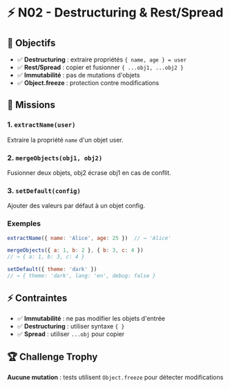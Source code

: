 # ⚡ N02 - Destructuring & Rest/Spread

## 🎯 Objectifs
- ✅ **Destructuring** : extraire propriétés `{ name, age } = user`
- ✅ **Rest/Spread** : copier et fusionner `{ ...obj1, ...obj2 }`
- ✅ **Immutabilité** : pas de mutations d'objets
- ✅ **Object.freeze** : protection contre modifications

## 📝 Missions

### 1. `extractName(user)`
Extraire la propriété `name` d'un objet user.

### 2. `mergeObjects(obj1, obj2)`  
Fusionner deux objets, obj2 écrase obj1 en cas de conflit.

### 3. `setDefault(config)`
Ajouter des valeurs par défaut à un objet config.

### Exemples
```javascript
extractName({ name: 'Alice', age: 25 })  // → 'Alice'

mergeObjects({ a: 1, b: 2 }, { b: 3, c: 4 })  
// → { a: 1, b: 3, c: 4 }

setDefault({ theme: 'dark' })
// → { theme: 'dark', lang: 'en', debug: false }
```

## ⚡ Contraintes
- ✅ **Immutabilité** : ne pas modifier les objets d'entrée
- ✅ **Destructuring** : utiliser syntaxe `{ }`
- ✅ **Spread** : utiliser `...obj` pour copier

## 🏆 Challenge Trophy
**Aucune mutation** : tests utilisent `Object.freeze` pour détecter modifications
